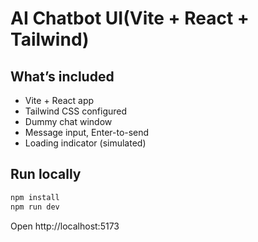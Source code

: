 # AI Chatbot UI(Vite + React + Tailwind)

## What’s included

- Vite + React app
- Tailwind CSS configured
- Dummy chat window
- Message input, Enter-to-send
- Loading indicator (simulated)

## Run locally

```bash
npm install
npm run dev
```

Open http://localhost:5173

